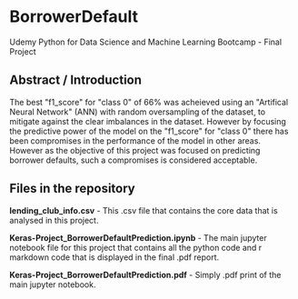 # BorrowerDefault
Udemy Python for Data Science and Machine Learning Bootcamp - Final Project

## Abstract / Introduction
The best "f1_score" for "class 0" of 66% was acheieved using an "Artifical Neural Network" (ANN) with random oversampling of the dataset, to mitigate against the clear imbalances in the dataset. However by focusing the predictive power of the model on the "f1_score" for "class 0" there has been compromises in the performance of the model in other areas. However as the objective of this project was focused on predicting borrower defaults, such a compromises is considered acceptable.

## Files in the repository
**lending_club_info.csv** - This .csv file that contains the core data that is analysed in this project.

**Keras-Project_BorrowerDefaultPrediction.ipynb** - The main jupyter notebook file for this project that contains all the python code and r markdown code that is displayed in the final .pdf report.

**Keras-Project_BorrowerDefaultPrediction.pdf** - Simply .pdf print of the main jupyter notebook.


